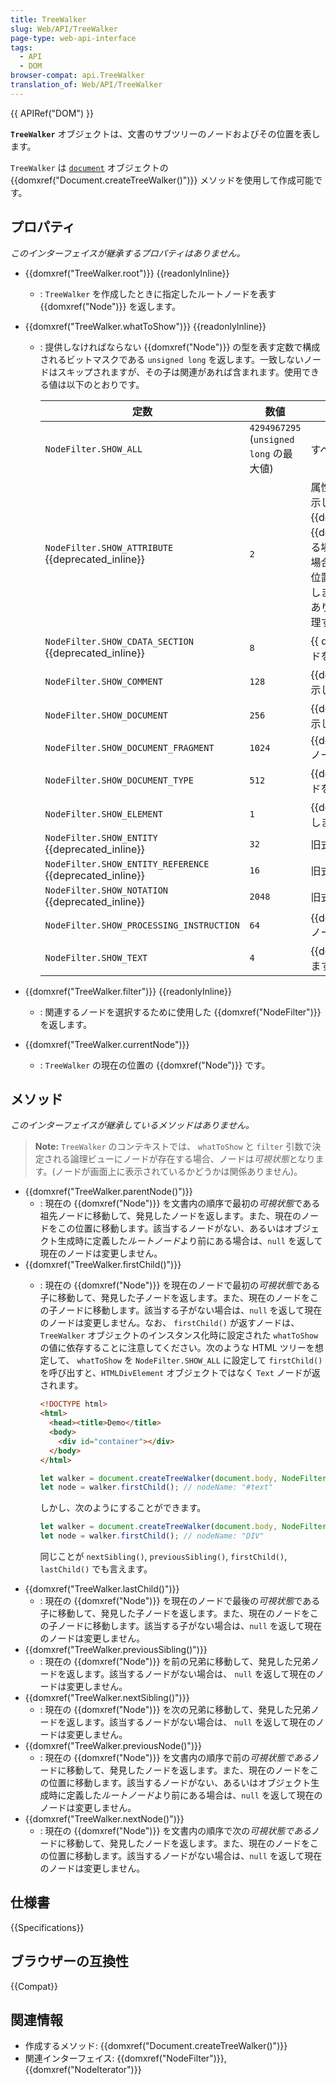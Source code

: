 ```yaml
---
title: TreeWalker
slug: Web/API/TreeWalker
page-type: web-api-interface
tags:
  - API
  - DOM
browser-compat: api.TreeWalker
translation_of: Web/API/TreeWalker
---
```

{{ APIRef("DOM") }}

**`TreeWalker`** オブジェクトは、文書のサブツリーのノードおよびその位置を表します。

`TreeWalker` は [`document`](/ja/docs/Web/API/document) オブジェクトの {{domxref("Document.createTreeWalker()")}} メソッドを使用して作成可能です。

## プロパティ

_このインターフェイスが継承するプロパティはありません。_

- {{domxref("TreeWalker.root")}} {{readonlyInline}}
  - : `TreeWalker` を作成したときに指定したルートノードを表す {{domxref("Node")}} を返します。
- {{domxref("TreeWalker.whatToShow")}} {{readonlyInline}}

  - : 提供しなければならない {{domxref("Node")}} の型を表す定数で構成されるビットマスクである `unsigned long` を返します。一致しないノードはスキップされますが、その子は関連があれば含まれます。使用できる値は以下のとおりです。

    | 定数                                                        | 数値                                 | 説明                                                                                                                                                                                                                                                                                                                                                                                                            |
    | --------------------------------------------------------------- | ----------------------------------------------- | ---------------------------------------------------------------------------------------------------------------------------------------------------------------------------------------------------------------------------------------------------------------------------------------------------------------------------------------------------------------------------------------------------------------------- |
    | `NodeFilter.SHOW_ALL`                                           | `4294967295` (`unsigned long` の最大値) | すべてのノードを表示します。                                                                                                                                                                                                                                                                                                                                                                                                       |
    | `NodeFilter.SHOW_ATTRIBUTE` {{deprecated_inline}}        | `2`                                             | 属性の {{domxref("Attr")}} ノードを表示します。これはルートとして {{domxref("Attr")}} を含む {{domxref("TreeWalker")}} を作成する場合に限り、意味があります。この場合は、反復処理や走査処理の最初の位置に属性ノードが現れることを意味します。属性はほかのノードの子ではありませんので、文書ツリーを走査処理するときは出現しません。 |
    | `NodeFilter.SHOW_CDATA_SECTION` {{deprecated_inline}}    | `8`                                             | {{ domxref("CDATASection") }} ノードを表示します。                                                                                                                                                                                                                                                                                                                                                                  |
    | `NodeFilter.SHOW_COMMENT`                                       | `128`                                           | {{domxref("Comment")}} ノードを表示します。                                                                                                                                                                                                                                                                                                                                                                          |
    | `NodeFilter.SHOW_DOCUMENT`                                      | `256`                                           | {{domxref("Document")}} ノードを表示します。                                                                                                                                                                                                                                                                                                                                                                          |
    | `NodeFilter.SHOW_DOCUMENT_FRAGMENT`                             | `1024`                                          | {{domxref("DocumentFragment")}} ノードを表示します。                                                                                                                                                                                                                                                                                                                                                              |
    | `NodeFilter.SHOW_DOCUMENT_TYPE`                                 | `512`                                           | {{domxref("DocumentType")}} ノードを表示します。                                                                                                                                                                                                                                                                                                                                                                  |
    | `NodeFilter.SHOW_ELEMENT`                                       | `1`                                             | {{domxref("Element")}} ノードを表示します。                                                                                                                                                                                                                                                                                                                                                                          |
    | `NodeFilter.SHOW_ENTITY` {{deprecated_inline}}           | `32`                                            | 旧式、もう使えません。                                                                                                                                                                                                                                                                                                                                                                                                |
    | `NodeFilter.SHOW_ENTITY_REFERENCE` {{deprecated_inline}} | `16`                                            | 旧式、もう使えません。                                                                                                                                                                                                                                                                                                                                                                                                |
    | `NodeFilter.SHOW_NOTATION` {{deprecated_inline}}         | `2048`                                          | 旧式、もう使えません。                                                                                                                                                                                                                                                                                                                                                                                                |
    | `NodeFilter.SHOW_PROCESSING_INSTRUCTION`                        | `64`                                            | {{domxref("ProcessingInstruction")}} ノードを表示します。                                                                                                                                                                                                                                                                                                                                                      |
    | `NodeFilter.SHOW_TEXT`                                          | `4`                                             | {{domxref("Text")}} ノードを表示します。                                                                                                                                                                                                                                                                                                                                                                              |

- {{domxref("TreeWalker.filter")}} {{readonlyInline}}
  - : 関連するノードを選択するために使用した {{domxref("NodeFilter")}} を返します。
- {{domxref("TreeWalker.currentNode")}}
  - : `TreeWalker` の現在の位置の {{domxref("Node")}} です。

## メソッド

_このインターフェイスが継承しているメソッドはありません。_

> **Note:** `TreeWalker` のコンテキストでは、 `whatToShow` と `filter` 引数で決定される論理ビューにノードが存在する場合、ノードは*可視状態*となります。(ノードが画面上に表示されているかどうかは関係ありません)。

- {{domxref("TreeWalker.parentNode()")}}
  - : 現在の {{domxref("Node")}} を文書内の順序で最初の*可視状態*である祖先ノードに移動して、発見したノードを返します。また、現在のノードをこの位置に移動します。該当するノードがない、あるいはオブジェクト生成時に定義した*ルートノード*より前にある場合は、`null` を返して現在のノードは変更しません。
- {{domxref("TreeWalker.firstChild()")}}
  - : 現在の {{domxref("Node")}} を現在のノードで最初の*可視状態*である子に移動して、発見した子ノードを返します。また、現在のノードをこの子ノードに移動します。該当する子がない場合は、`null` を返して現在のノードは変更しません。なお、 `firstChild()` が返すノードは、 `TreeWalker` オブジェクトのインスタンス化時に設定された `whatToShow` の値に依存することに注意してください。次のような HTML ツリーを想定して、 `whatToShow` を `NodeFilter.SHOW_ALL` に設定して `firstChild()` を呼び出すと、`HTMLDivElement` オブジェクトではなく `Text` ノードが返されます。

    ```html
    <!DOCTYPE html>
    <html>
      <head><title>Demo</title>
      <body>
        <div id="container"></div>
      </body>
    </html>
    ```

    ```js
    let walker = document.createTreeWalker(document.body, NodeFilter.SHOW_ALL);
    let node = walker.firstChild(); // nodeName: "#text"
    ```

    しかし、次のようにすることができます。

    ```js
    let walker = document.createTreeWalker(document.body, NodeFilter.SHOW_ELEMENT);
    let node = walker.firstChild(); // nodeName: "DIV"
    ```

    同じことが `nextSibling()`, `previousSibling()`, `firstChild()`, `lastChild()` でも言えます。
- {{domxref("TreeWalker.lastChild()")}}
  - : 現在の {{domxref("Node")}} を現在のノードで最後の*可視状態*である子に移動して、発見した子ノードを返します。また、現在のノードをこの子ノードに移動します。該当する子がない場合は、`null` を返して現在のノードは変更しません。
- {{domxref("TreeWalker.previousSibling()")}}
  - : 現在の {{domxref("Node")}} を前の兄弟に移動して、発見した兄弟ノードを返します。該当するノードがない場合は、 `null` を返して現在のノードは変更しません。
- {{domxref("TreeWalker.nextSibling()")}}
  - : 現在の {{domxref("Node")}} を次の兄弟に移動して、発見した兄弟ノードを返します。該当するノードがない場合は、 `null` を返して現在のノードは変更しません。
- {{domxref("TreeWalker.previousNode()")}}
  - : 現在の {{domxref("Node")}} を文書内の順序で前の<em>可視状態である</em>ノードに移動して、発見したノードを返します。また、現在のノードをこの位置に移動します。該当するノードがない、あるいはオブジェクト生成時に定義した<em>ルートノード</em>より前にある場合は、`null` を返して現在のノードは変更しません。
- {{domxref("TreeWalker.nextNode()")}}
  - : 現在の {{domxref("Node")}} を文書内の順序で次の<em>可視状態である</em>ノードに移動して、発見したノードを返します。また、現在のノードをこの位置に移動します。該当するノードがない場合は、`null` を返して現在のノードは変更しません。

## 仕様書

{{Specifications}}

## ブラウザーの互換性

{{Compat}}

## 関連情報

- 作成するメソッド: {{domxref("Document.createTreeWalker()")}}
- 関連インターフェイス: {{domxref("NodeFilter")}}, {{domxref("NodeIterator")}}
